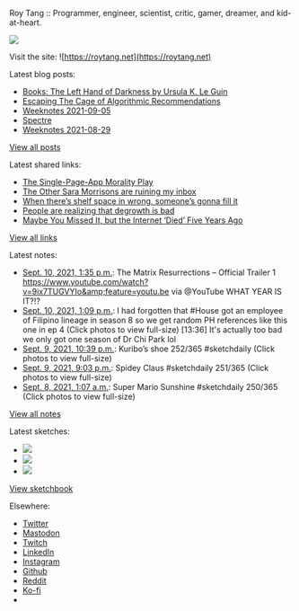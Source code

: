 Roy Tang :: Programmer, engineer, scientist, critic, gamer, dreamer, and kid-at-heart.

![](https://roytang.net/static/img/profile.jpg)

Visit the site: ![https://roytang.net](https://roytang.net)

Latest blog posts:

- [Books: The Left Hand of Darkness by Ursula K. Le Guin](https://roytang.net/2021/09/lhod/)
- [Escaping The Cage of Algorithmic Recommendations](https://roytang.net/2021/09/cage-recommendations/)
- [Weeknotes 2021-09-05](https://roytang.net/2021/09/weeknotes-2021-09-05/)
- [Spectre](https://roytang.net/2021/09/spectre/)
- [Weeknotes 2021-08-29](https://roytang.net/2021/08/weeknotes-2021-08-29/)

[View all posts](https://roytang.net/blog)

Latest shared links:

- [The Single-Page-App Morality Play](https://roytang.net/2021/09/the-single-page-app-morality-play/)
- [The Other Sara Morrisons are ruining my inbox](https://roytang.net/2021/09/the-other-sara-morrisons-are-ruining-my-inbox/)
- [When there’s shelf space in wrong, someone’s gonna fill it](https://roytang.net/2021/09/when-theres-shelf-space-in-wrong-someones-gonna-fill-it/)
- [People are realizing that degrowth is bad](https://roytang.net/2021/09/people-are-realizing-that-degrowth-is-bad/)
- [Maybe You Missed It, but the Internet ‘Died’ Five Years Ago](https://roytang.net/2021/09/073ab5b52efd5697d1e93fae30e1f4c1/)

[View all links](https://roytang.net/links)

Latest notes:

- [Sept. 10, 2021, 1:35 p.m.](https://roytang.net/2021/09/1436201734456545281/): The Matrix Resurrections – Official Trailer 1 https://www.youtube.com/watch?v=9ix7TUGVYIo&amp;feature=youtu.be via @YouTube WHAT YEAR IS IT?!?
- [Sept. 10, 2021, 1:09 p.m.](https://roytang.net/2021/09/1436195008332197899/): I had forgotten that #House got an employee of Filipino lineage in season 8 so we get random PH references like this one in ep 4 (Click photos to view full-size) [13:36] It&#x27;s actually too bad we only got one season of Dr Chi Park lol
- [Sept. 9, 2021, 10:39 p.m.](https://roytang.net/2021/09/1435976263475236872/): Kuribo’s shoe 252/365 #sketchdaily (Click photos to view full-size)
- [Sept. 9, 2021, 9:03 p.m.](https://roytang.net/2021/09/1435951981600772099/): Spidey Claus #sketchdaily 251/365 (Click photos to view full-size)
- [Sept. 8, 2021, 1:07 a.m.](https://roytang.net/2021/09/1435288526820573187/): Super Mario Sunshine #sketchdaily 250/365 (Click photos to view full-size)

[View all notes](https://roytang.net/notes)

Latest sketches:


- ![](https://roytang.net/media/cache/16/2c/162c6171a6fcbc080f7b53a3adf9476a.jpg)
- ![](https://roytang.net/media/cache/a1/cc/a1cce73b24cc17d22d9eed65f2c68452.jpg)
- ![](https://roytang.net/media/cache/f8/f2/f8f2e92b39e939005cfa74d3e29dea35.jpg)

[View sketchbook](https://roytang.net/albums/sketchbook)


Elsewhere:

- [Twitter](https://twitter.com/roytang)
- [Mastodon](https://mastodon.technology/@roytang)
- [Twitch](https://twitch.tv/twitchyroy)
- [LinkedIn](https://www.linkedin.com/in/roytang)
- [Instagram](https://instagram.com/roytang0400)
- [Github](https://github.com/roytang)
- [Reddit](https://reddit.com/u/hungryroy)
- [Ko-fi](https://ko-fi.com/roytang)
- [](mailto:hello@roytang.net)